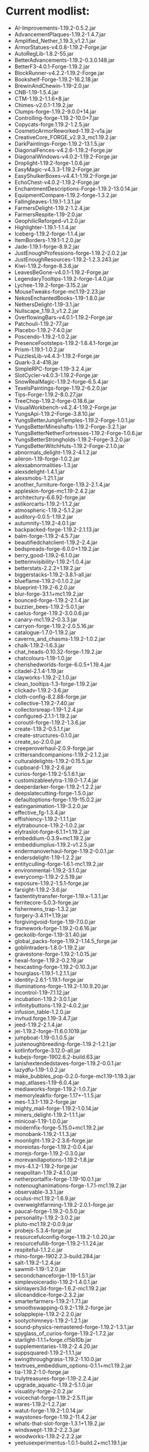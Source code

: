 # Current modlist:

- AI-Improvements-1.19.2-0.5.2.jar
- AdvancementPlaques-1.19.2-1.4.7.jar
- Amplified_Nether_1.19.3_v1.2.1.jar
- ArmorStatues-v4.0.8-1.19.2-Forge.jar
- AutoRegLib-1.8.2-55.jar
- BetterAdvancements-1.19.2-0.3.0.148.jar
- BetterF3-4.0.1-Forge-1.19.2.jar
- BlockRunner-v4.2.2-1.19.2-Forge.jar
- Bookshelf-Forge-1.19.2-16.2.18.jar
- BrewinAndChewin-1.19-2.0.jar
- CNB-1.19-1.5.4.jar
- CTM-1.19.2-1.1.6+8.jar
- Chimes-v2.0.1-1.19.2.jar
- Clumps-forge-1.19.2-9.0.0+14.jar
- Controlling-forge-1.19.2-10.0+7.jar
- Copycats-forge.1.19.2-1.2.5.jar
- CosmeticArmorReworked-1.19.2-v1a.jar
- CreativeCore_FORGE_v2.9.3_mc1.19.2.jar
- DarkPaintings-Forge-1.19.2-13.1.5.jar
- DiagonalFences-v4.2.6-1.19.2-Forge.jar
- DiagonalWindows-v4.0.2-1.19.2-Forge.jar
- Droplight-1.19.2-forge-1.0.6.jar
- EasyMagic-v4.3.3-1.19.2-Forge.jar
- EasyShulkerBoxes-v4.4.1-1.19.2-Forge.jar
- EchoChest-v4.0.2-1.19.2-Forge.jar
- EnchantmentDescriptions-Forge-1.19.2-13.0.14.jar
- EquipmentCompare-1.19.2-forge-1.3.2.jar
- Fallingleaves-1.19.1-1.3.1.jar
- FarmersDelight-1.19.2-1.2.4.jar
- FarmersRespite-1.19-2.0.jar
- GeophilicReforged-v1.2.0.jar
- Highlighter-1.19.1-1.1.4.jar
- Iceberg-1.19.2-forge-1.1.4.jar
- ItemBorders-1.19.1-1.2.0.jar
- Jade-1.19.1-forge-8.9.2.jar
- JustEnoughProfessions-forge-1.19.2-2.0.2.jar
- JustEnoughResources-1.19.2-1.2.3.243.jar
- Kiwi-1.19.2-forge-8.3.6.jar
- LeavesBeGone-v4.0.1-1.19.2-Forge.jar
- LegendaryTooltips-1.19.2-forge-1.4.0.jar
- Lychee-1.19.2-forge-3.15.2.jar
- MouseTweaks-forge-mc1.19-2.23.jar
- NekosEnchantedBooks-1.19-1.8.0.jar
- NethersDelight-1.19-3.1.jar
- Nullscape_1.19.3_v1.2.2.jar
- OverflowingBars-v4.0.1-1.19.2-Forge.jar
- Patchouli-1.19.2-77.jar
- Placebo-1.19.2-7.4.0.jar
- Poscendo-1.19.2-1.0.2.jar
- PresenceFootsteps-1.19.2-1.6.4.1-forge.jar
- Prism-1.19.1-1.0.2.jar
- PuzzlesLib-v4.4.3-1.19.2-Forge.jar
- Quark-3.4-418.jar
- SimpleRPC-forge-1.19-3.2.4.jar
- SlotCycler-v4.0.3-1.19.2-Forge.jar
- SnowRealMagic-1.19.2-forge-6.5.4.jar
- TexelsPaintings-forge-1.19.2-6.2.0.jar
- Tips-Forge-1.19.2-8.0.27.jar
- TreeChop-1.19.2-forge-0.18.6.jar
- VisualWorkbench-v4.2.4-1.19.2-Forge.jar
- YungsApi-1.19.2-Forge-3.8.10.jar
- YungsBetterJungleTemples-1.19.2-Forge-1.0.1.jar
- YungsBetterMineshafts-1.19.2-Forge-3.2.1.jar
- YungsBetterNetherFortresses-1.19.2-Forge-1.0.6.jar
- YungsBetterStrongholds-1.19.2-Forge-3.2.0.jar
- YungsBetterWitchHuts-1.19.2-Forge-2.1.0.jar
- abnormals_delight-1.19.2-4.1.2.jar
- aileron-1.19-forge-1.0.2.jar
- alexsabnormalities-1.3.jar
- alexsdelight-1.4.1.jar
- alexsmobs-1.21.1.jar
- another_furniture-forge-1.19.2-2.1.4.jar
- appleskin-forge-mc1.19-2.4.2.jar
- architectury-6.6.92-forge.jar
- astikorcarts-1.19.2-1.1.2.jar
- atmospheric-1.19.2-5.1.2.jar
- auditory-0.0.5-1.19.2.jar
- autumnity-1.19.2-4.0.1.jar
- backpacked-forge-1.19.2-2.1.13.jar
- balm-forge-1.19.2-4.5.7.jar
- beautifiedchatclient-1.19.2-2.4.jar
- bedspreads-forge-6.0.0+1.19.2.jar
- berry_good-1.19.2-6.1.0.jar
- betterinvisibility-1.19.2-1.0.4.jar
- betterstats-2.2.2+1.19.2.jar
- biggerstacks-1.19.2-3.8.1-all.jar
- blueflame-1.19.2-0.1.0.2.jar
- blueprint-1.19.2-6.2.0.jar
- blur-forge-3.1.1+mc1.19.2.jar
- bounced-forge-1.19.2-2.1.4.jar
- buzzier_bees-1.19.2-5.0.1.jar
- caelus-forge-1.19.2-3.0.0.6.jar
- canary-mc1.19.2-0.3.3.jar
- carryon-forge-1.19.2-2.0.5.16.jar
- catalogue-1.7.0-1.19.2.jar
- caverns_and_chasms-1.19.2-1.0.2.jar
- chalk-1.19.2-1.6.3.jar
- chat_heads-0.10.32-forge-1.19.2.jar
- chatcolours-1.19-1.0.jar
- cherishedworlds-forge-6.0.5+1.19.4.jar
- citadel-2.1.4-1.19.jar
- clayworks-1.19.2-2.1.0.jar
- clean_tooltips-1.3-forge-1.19.2.jar
- clickadv-1.19.2-3.6.jar
- cloth-config-8.2.88-forge.jar
- collective-1.19.2-7.40.jar
- collectorsreap-1.19-1.2.4.jar
- configured-2.1.1-1.19.2.jar
- coroutil-forge-1.19.2-1.3.6.jar
- create-1.19.2-0.5.1.f.jar
- create-structures-0.1.0.jar
- create_so-2.0.0.jar
- creeperoverhaul-2.0.9-forge.jar
- crittersandcompanions-1.19.2-2.1.2.jar
- culturaldelights-1.19.2-0.15.5.jar
- cupboard-1.19.2-2.6.jar
- curios-forge-1.19.2-5.1.6.1.jar
- customizableelytra-1.19.0-1.7.4.jar
- deeperdarker-forge-1.19.2-1.2.2.jar
- deepslatecutting-forge-1.5.0.jar
- defaultoptions-forge-1.19-15.0.2.jar
- eatinganimation-1.19-3.2.0.jar
- effective_fg-1.3.4.jar
- effishiency-1.19.2-1.1.1.jar
- elytrabounce-1.19.2-1.0.2.jar
- elytraslot-forge-6.1.1+1.19.2.jar
- embeddium-0.3.9+mc1.19.2.jar
- embeddiumplus-1.19.2-v1.2.5.jar
- endermanoverhaul-forge-1.19.2-0.0.1.jar
- endersdelight-1.19-1.2.2.jar
- entityculling-forge-1.6.1-mc1.19.2.jar
- environmental-1.19.2-3.1.0.jar
- everycomp-1.19.2-2.5.19.jar
- exposure-1.19.2-1.5.1-forge.jar
- farsight-1.19.2-3.6.jar
- fastentitytransfer-forge-1.19.x-1.3.1.jar
- ferritecore-5.0.3-forge.jar
- fishermens_trap-1.3.2.jar
- forgery-3.4.11+1.19.jar
- forgivingvoid-forge-1.19-7.0.0.jar
- framework-forge-1.19.2-0.6.16.jar
- geckolib-forge-1.19-3.1.40.jar
- global_packs-forge-1.19.2-1.14.5_forge.jar
- goblintraders-1.8.0-1.19.2.jar
- gravestone-forge-1.19.2-1.0.15.jar
- hexal-forge-1.19.2-0.2.19.jar
- hexcasting-forge-1.19.2-0.10.3.jar
- hourglass-1.19.1-1.2.1.1.jar
- identity-2.6.1-1.19.1-forge.jar
- illuminations-forge-1.19.2-1.10.9.20.jar
- incontrol-1.19-7.1.12.jar
- incubation-1.19.2-3.0.1.jar
- infinitybuttons-1.19.2-4.0.2.jar
- infusion_table-1.2.0.jar
- invhud.forge.1.19-3.4.7.jar
- jeed-1.19.2-2.1.4.jar
- jei-1.19.2-forge-11.6.0.1019.jar
- jumpboat-1.19-0.1.0.5.jar
- justenoughbreeding-forge-1.19.2-1.2.1.jar
- kotlinforforge-3.12.0-all.jar
- kubejs-forge-1902.6.2-build.63.jar
- lanishextendedstaves-forge-1.19.2-0.0.1.jar
- lazydfu-1.19-1.0.2.jar
- make_bubbles_pop-0.2.0-forge-mc1.19-1.19.3.jar
- map_atlases-1.19-6.0.4.jar
- mediaworks-forge-1.19.2-1.0.7.jar
- memoryleakfix-forge-1.17+-1.1.5.jar
- mes-1.3.1-1.19.2-forge.jar
- mighty_mail-forge-1.19.2-1.0.14.jar
- miners_delight-1.19.2-1.1.1.jar
- minicoal-1.19-1.0.0.jar
- modernfix-forge-5.15.0+mc1.19.2.jar
- monobank-1.19.2-1.1.3.jar
- moonlight-1.19.2-2.3.6-forge.jar
- moreiotas-forge-1.19.2-0.0.4.jar
- morejs-forge-1.19.2-0.3.0.jar
- morevanillapotions-1.19.2-1.8.jar
- mvs-4.1.2-1.19.2-forge.jar
- neapolitan-1.19.2-4.1.0.jar
- netherportalfix-forge-1.19-10.0.1.jar
- notenoughanimations-forge-1.7.1-mc1.19.2.jar
- observable-3.3.1.jar
- oculus-mc1.19.2-1.6.9.jar
- overweightfarming-1.19.2-2.0.1-forge.jar
- paucal-forge-1.19.2-0.5.0.jar
- personality-1.19.2-3.0.2.jar
- pluto-mc1.19.2-0.0.9.jar
- probejs-5.3.4-forge.jar
- resourcefulconfig-forge-1.19.2-1.0.20.jar
- resourcefullib-forge-1.19.2-1.1.24.jar
- respiteful-1.1.2.c.jar
- rhino-forge-1902.2.3-build.284.jar
- salt-1.19.2-1.2.4.jar
- sawmill-1.19-1.2.0.jar
- secondchanceforge-1.19-1.5.1.jar
- simplevoiceradio-1.19.2-1.4.0.1.jar
- skinlayers3d-forge-1.6.2-mc1.19.2.jar
- sliceanddice-forge-2.3.2.jar
- smarterfarmers-1.19.2-1.7.1.jar
- smoothswapping-0.9.2-1.19.2-forge.jar
- solapplepie-1.19.2-2.2.0.jar
- sootychimneys-1.19.2-1.2.1.jar
- sound-physics-remastered-forge-1.19.2-1.3.1.jar
- spyglass_of_curios-forge-1.19.2-1.7.2.jar
- starlight-1.1.1+forge.cf5b10b.jar
- supplementaries-1.19.2-2.4.20.jar
- suppsquared-1.19.2-1.1.1.jar
- swingthroughgrass-1.19.2-1.10.0.jar
- textrues_embeddium_options-0.1.1+mc1.19.2.jar
- tia-1.19.2-1.0-forge.jar
- trulytreasures-forge-1.19-2.2.4.jar
- upgrade_aquatic-1.19.2-5.1.0.jar
- visuality-forge-2.0.2.jar
- voicechat-forge-1.19.2-2.5.11.jar
- wares-1.19.2-1.2.7.jar
- watut-forge-1.19.2-1.0.14.jar
- waystones-forge-1.19.2-11.4.2.jar
- whats-that-slot-forge-1.3.1+1.19.2.jar
- windswept-1.19.2-2.2.3.jar
- woodworks-1.19.2-2.2.2.jar
- yeetusexperimentus-1.0.1-build.2+mc1.19.1.jar
